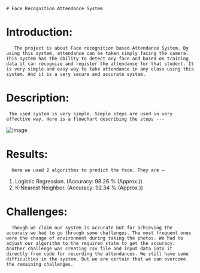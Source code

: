     # Face Recognition Attendance System

# Introduction: 
       The project is about Face recognition based Attendance System. By using this system, attendance can be taken simply facing the camera. This system has the ability to detect any face and based on training data it can recognize and register the attendance for that student. It is very simple and easy way to take attendance in any class using this system. And it is a very secure and accurate system.


# Description: 
     The used system is very simple. Simple steps are used in very effective way. Here is a flowchart describing the steps ---

![image](https://user-images.githubusercontent.com/91143764/170880576-f33771b5-8e23-4bd8-b69a-b4f339a990e5.png)


# Results: 
      Here we used 2 algorithms to predict the face. They are –

1.	Logistic Regression. (Accuracy: 98.26 % (Approx.))
2.	K-Nearest Neighbor. (Accuracy: 92.34 % (Approx.))

# Challenges: 
      Though we claim our system is accurate but for achieving the accuracy we had to go through some challenges. The most frequent ones were the change of environment during taking the photos. We had to adjust our algorithm to the required state to get the accuracy. Another challenge was creating csv file and input data into it directly from code for recording the attendances. We still have some difficulties in the system. But we are certain that we can overcome the remaining challenges.
